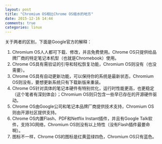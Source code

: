 ```yaml
---
layout: post
title: "Chromium OS相比Chrome OS缩水的地方"
date: 2015-12-16 14:44
comments: true
categories: linux
---
```


关于两者的区别，下面是Google官方的解释：
<!-- more -->

1. Chromium OS人人都可下载、修改，并且免费使用。Chrome OS只提供给品牌厂商的特定笔记本机型（也就是Chromebook）使用。
2. Chrome OS具有需验证的引导和轻松恢复功能，Chromium OS则没有（也没需要）。
3. Chrome OS具有自动更新功能，可以保持你的系统是最新状态，Chromium OS则没有，要想更新系统只有下载新版来重装。
4. Chrome OS针对具体的笔记本硬件有特别优化，运行时性能更高，也更稳定（这个笔者有深刻体会）；Chromium OS则只包含一些早已存在的开源硬件驱动。
5. Chrome OS由Google公司和笔记本品牌厂商提供技术支持，Chromium OS则由开源社区提供支持。
6. Chrome OS内置Flash、PDF和Netflix Instant插件，并且有Google Talk软件，支持3G网络，Chromium OS则没有以上特性（没有Flash插件最要命啊）。
7. 图标不一样，Chrome OS的图标是红黄蓝绿四色，Chromium OS只有蓝色。
